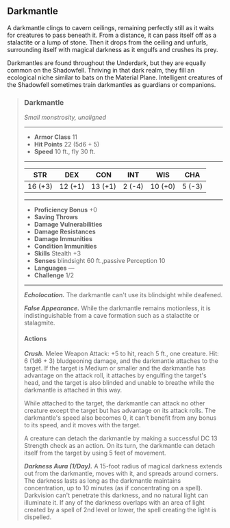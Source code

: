 ## Darkmantle
A darkmantle clings to cavern ceilings, remaining perfectly still as it waits for creatures to pass beneath it. From a distance, it can pass itself off as a stalactite or a lump of stone. Then it drops from the ceiling and unfurls, surrounding itself with magical darkness as it engulfs and crushes its prey.

Darkmantles are found throughout the Underdark, but they are equally common on the Shadowfell. Thriving in that dark realm, they fill an ecological niche similar to bats on the Material Plane. Intelligent creatures of the Shadowfell sometimes train darkmantles as guardians or companions.

>### Darkmantle
>*Small monstrosity, unaligned*
>___
>- **Armor Class** 11
>- **Hit Points** 22 (5d6 + 5)
>- **Speed** 10 ft., fly 30 ft.
>___
>|**STR**|**DEX**|**CON**|**INT**|**WIS**|**CHA**|
>|:---:|:---:|:---:|:---:|:---:|:---:|
>|16 (+3)|12 (+1)|13 (+1)|2 (-4)|10 (+0)|5 (-3)|
>
>___
>- **Proficiency Bonus** +0
>- **Saving Throws** 
>- **Damage Vulnerabilities** 
>- **Damage Resistances** 
>- **Damage Immunities** 
>- **Condition Immunities** 
>- **Skills** Stealth +3
>- **Senses** blindsight 60 ft.,passive Perception 10
>- **Languages** —
>- **Challenge** 1/2
>___
>***Echolocation.*** The darkmantle can't use its blindsight while deafened.
>
>***False Appearance.*** While the darkmantle remains motionless, it is indistinguishable from a cave formation such as a stalactite or stalagmite.
>
>#### Actions
>***Crush.*** Melee Weapon Attack: +5 to hit, reach 5 ft., one creature. Hit: 6 (1d6 + 3) bludgeoning damage, and the darkmantle attaches to the target. If the target is Medium or smaller and the darkmantle has advantage on the attack roll, it attaches by engulfing the target's head, and the target is also blinded and unable to breathe while the darkmantle is attached in this way.
>
>While attached to the target, the darkmantle can attack no other creature except the target but has advantage on its attack rolls. The darkmantle's speed also becomes 0, it can't benefit from any bonus to its speed, and it moves with the target.
>
>A creature can detach the darkmantle by making a successful DC 13 Strength check as an action. On its turn, the darkmantle can detach itself from the target by using 5 feet of movement.
>
>***Darkness Aura (1/Day).*** A 15-foot radius of magical darkness extends out from the darkmantle, moves with it, and spreads around corners. The darkness lasts as long as the darkmantle maintains concentration, up to 10 minutes (as if concentrating on a spell). Darkvision can't penetrate this darkness, and no natural light can illuminate it. If any of the darkness overlaps with an area of light created by a spell of 2nd level or lower, the spell creating the light is dispelled.
>
